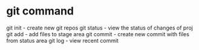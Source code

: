 # git command 

git init - create new git repos
git status - view the status of changes of proj
git add  - add files to stage area
git commit - create new commit with files from status area
git log - view recent commit 
